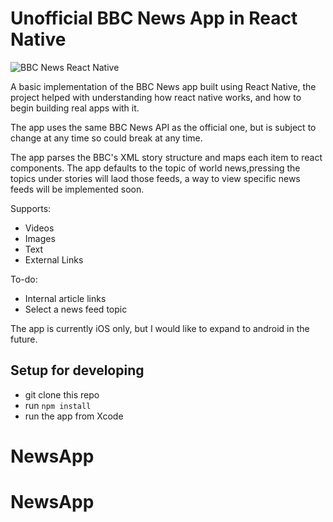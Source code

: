 # Unofficial BBC News App in React Native   

![BBC News React Native](http://i.imgur.com/nGyJOwV.png)


A basic implementation of the BBC News app built using React Native, the project helped with understanding how react native works, and how to begin building real apps with it.

The app uses the same BBC News API as the official one, but is subject to change at any time so could break at any time.

The app parses the BBC's XML story structure and maps each item to react components.
The app defaults to the topic of world news,pressing the topics under stories will laod those feeds, a way to view specific news feeds will be implemented soon.

Supports:
- Videos  
- Images  
- Text
- External Links  

To-do:  
- Internal article links  
- Select a news feed topic


The app is currently iOS only, but I would like to expand to android in the future.

## Setup for developing

- git clone this repo  
- run `npm install`
- run the app from Xcode
# NewsApp
# NewsApp
